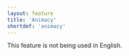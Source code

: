 ```yaml
---
layout: feature
title: 'Animacy'
shortdef: 'animacy'
---
```


This feature is not being used in English.
<!-- Interlanguage links updated Čt lis 12 09:42:59 CET 2020 -->
